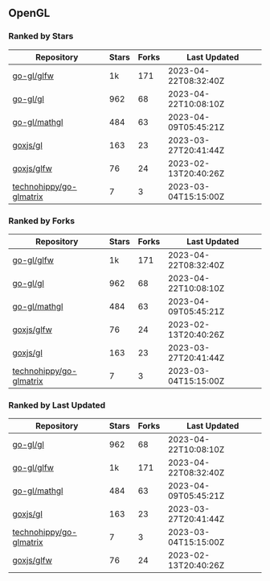 ## OpenGL

### Ranked by Stars

| Repository | Stars | Forks | Last Updated |
|------------|-------|-------|--------------|
| [go-gl/glfw](https://github.com/go-gl/glfw) | 1k | 171 | 2023-04-22T08:32:40Z |
| [go-gl/gl](https://github.com/go-gl/gl) | 962 | 68 | 2023-04-22T10:08:10Z |
| [go-gl/mathgl](https://github.com/go-gl/mathgl) | 484 | 63 | 2023-04-09T05:45:21Z |
| [goxjs/gl](https://github.com/goxjs/gl) | 163 | 23 | 2023-03-27T20:41:44Z |
| [goxjs/glfw](https://github.com/goxjs/glfw) | 76 | 24 | 2023-02-13T20:40:26Z |
| [technohippy/go-glmatrix](https://github.com/technohippy/go-glmatrix) | 7 | 3 | 2023-03-04T15:15:00Z |

### Ranked by Forks

| Repository | Stars | Forks | Last Updated |
|------------|-------|-------|--------------|
| [go-gl/glfw](https://github.com/go-gl/glfw) | 1k | 171 | 2023-04-22T08:32:40Z |
| [go-gl/gl](https://github.com/go-gl/gl) | 962 | 68 | 2023-04-22T10:08:10Z |
| [go-gl/mathgl](https://github.com/go-gl/mathgl) | 484 | 63 | 2023-04-09T05:45:21Z |
| [goxjs/glfw](https://github.com/goxjs/glfw) | 76 | 24 | 2023-02-13T20:40:26Z |
| [goxjs/gl](https://github.com/goxjs/gl) | 163 | 23 | 2023-03-27T20:41:44Z |
| [technohippy/go-glmatrix](https://github.com/technohippy/go-glmatrix) | 7 | 3 | 2023-03-04T15:15:00Z |

### Ranked by Last Updated

| Repository | Stars | Forks | Last Updated |
|------------|-------|-------|--------------|
| [go-gl/gl](https://github.com/go-gl/gl) | 962 | 68 | 2023-04-22T10:08:10Z |
| [go-gl/glfw](https://github.com/go-gl/glfw) | 1k | 171 | 2023-04-22T08:32:40Z |
| [go-gl/mathgl](https://github.com/go-gl/mathgl) | 484 | 63 | 2023-04-09T05:45:21Z |
| [goxjs/gl](https://github.com/goxjs/gl) | 163 | 23 | 2023-03-27T20:41:44Z |
| [technohippy/go-glmatrix](https://github.com/technohippy/go-glmatrix) | 7 | 3 | 2023-03-04T15:15:00Z |
| [goxjs/glfw](https://github.com/goxjs/glfw) | 76 | 24 | 2023-02-13T20:40:26Z |

